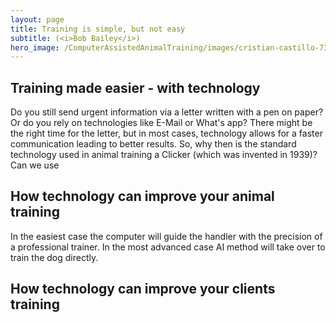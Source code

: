 ```yaml
---
layout: page
title: Training is simple, but not easy
subtitle: (<i>Bob Bailey</i>)
hero_image: /ComputerAssistedAnimalTraining/images/cristian-castillo-73pyV0JJOmE-unsplash_medium.jpg
---
```


## Training made easier - with technology

Do you still send urgent information via a letter written with a pen on paper? Or do you rely on technologies like E-Mail or What's app? There might be the right time for the letter, but in most cases, technology allows for a faster communication leading to better results. So, why then is the standard technology used in animal training a Clicker (which was invented in 1939)? Can we use 

## How technology can improve your animal training

In the easiest case the computer will guide the handler with the precision of a professional trainer. 
In the most advanced case AI method will take over to train the dog directly.

## How technology can improve your clients training
